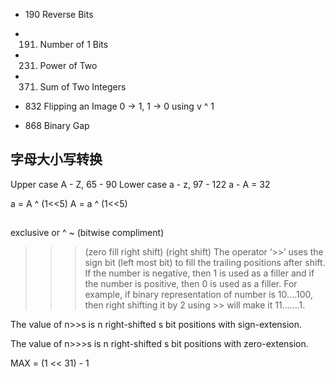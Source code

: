 - 190	Reverse Bits
- 191. Number of 1 Bits
- 231. Power of Two
- 371. Sum of Two Integers
- 832	 Flipping an Image
    0 -> 1, 1 -> 0 using  v ^ 1

- 868	 Binary Gap



















## 字母大小写转换
Upper case A - Z, 65 - 90
Lower case a - z, 97 - 122
a - A = 32

a = A ^ (1<<5)
A = a ^ (1<<5)


##
exclusive or  ^
~ (bitwise compliment)
>>> (zero fill right shift)
>> (right shift)
The operator ‘>>’ uses the sign bit (left most bit) to fill the trailing positions after shift. 
If the number is negative, then 1 is used as a filler and if the number is positive, 
then 0 is used as a filler. 
For example, if binary representation of number is 10….100, then right shifting it by 2 using >> will 
make it 11…….1.

The value of n>>s is n right-shifted s bit positions with sign-extension.

The value of n>>>s is n right-shifted s bit positions with zero-extension.

MAX = (1 << 31) - 1